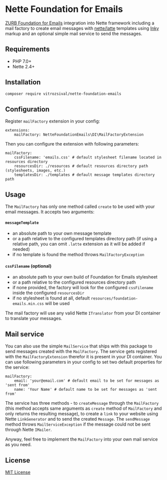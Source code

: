# Nette Foundation for Emails

[ZURB Foundation for Emails](https://github.com/zurb/foundation-emails) integration into Nette framework 
including a mail factory to create email messages with [nette/latte](https://github.com/nette/latte) templates using
[Inky](https://github.com/zurb/inky) markup and an optional simple mail service to send the messages.

## Requirements

- PHP 7.0+
- Nette 2.4+

## Installation

```bash
composer require vitrozsival/nette-foundation-emails
```

## Configuration

Register `mailFactory` extension in your config:

```neon
extensions:
	mailFactory: NetteFoundationEmails\DI\MailFactoryExtension
```

Then you can configure the extension with following parameters:

```neon
mailFactory:
	cssFilename: 'emails.css' # default stylesheet filename located in resources directory
	resourcesDir: ./resources # default resources directory path (stylesheets, images, etc.)
	templatesDir: ./templates # default message templates directory path
```

## Usage

The `MailFactory` has only one method called `create` to be used with your email messages. It accepts two arguments:

#### `messageTemplate`

- an absolute path to your own message template
- or a path relative to the configured templates directory path (if using a relative path, you can omit `.latte`
extension as it will be added if needed)
- if no template is found the method throws `MailFactoryException`

#### `cssFilename` (optional)

- an absolute path to your own build of Foundation for Emails stylesheet
- or a path relative to the configured resources directory path
- if none provided, the factory will look for the configured `cssFilename` inside the configured `resourcesDir`
- if no stylesheet is found at all, default `resources/foundation-emails.min.css` will be used

The mail factory will use any valid Nette `ITranslator` from your DI container to translate your messages.

## Mail service

You can also use the simple `MailService` that ships with this package to send messages created
with the `MailFactory`. The service gets registered with the `MailFactoryExtension` therefor it is present in your DI
container. You can use following parameters in your config to set two default properties for the service:

```neon
mailFactory:
	email: 'your@email.com' # default email to be set for messages as 'sent from'
	name: 'Your Name' # default name to be set for messages as 'sent from'
```

The service has three methods - to `createMessage` through the `MailFactory` (this method accepts same arguments
as `create` method of `MailFactory` and only returns the resulting message), to create a `link` to your website
using Nette `LinkGenerator` and to send the created `Message`. The `sendMessage` method throws `MailServiceException`
if the message could not be sent through Nette `IMailer`.

Anyway, feel free to implement the `MailFactory` into your own mail service as you need.

## License

[MIT License](LICENSE)